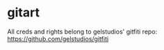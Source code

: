 # gitart

All creds and rights belong to gelstudios' gitfiti repo: https://github.com/gelstudios/gitfiti

